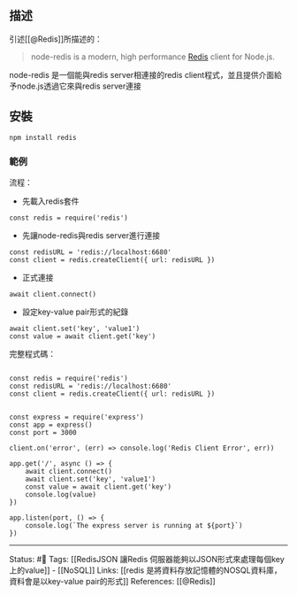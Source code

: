 
## 描述

引述[[@Redis]]所描述的：
> node-redis is a modern, high performance [Redis](https://redis.io) client for Node.js.

node-redis 是一個能與redis server相連接的redis client程式，並且提供介面給予node.js透過它來與redis server連接

## 安裝
```
npm install redis
```

### 範例
流程：
- 先載入redis套件
```
const redis = require('redis')
```
- 先讓node-redis與redis server進行連接
```
const redisURL = 'redis://localhost:6680'
const client = redis.createClient({ url: redisURL })
```

- 正式連接
```
await client.connect()
```

- 設定key-value pair形式的紀錄
```
await client.set('key', 'value1')
const value = await client.get('key')
```

完整程式碼：
```

const redis = require('redis')
const redisURL = 'redis://localhost:6680'
const client = redis.createClient({ url: redisURL })


const express = require('express')
const app = express()
const port = 3000
  
client.on('error', (err) => console.log('Redis Client Error', err))  

app.get('/', async () => {
	await client.connect()
	await client.set('key', 'value1')
	const value = await client.get('key')
	console.log(value)
})

app.listen(port, () => {
	console.log(`The express server is running at ${port}`)
})
```

---
Status: #🌱 
Tags:
[[RedisJSON 讓Redis 伺服器能夠以JSON形式來處理每個key上的value]] - [[NoSQL]]
Links:
[[redis 是將資料存放記憶體的NOSQL資料庫，資料會是以key-value pair的形式]]
References:
[[@Redis]]